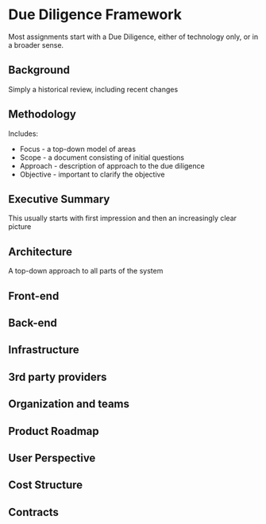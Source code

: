 # Due Diligence Framework

Most assignments start with a Due Diligence, either of technology only, or in a broader sense. 

## Background 

Simply a historical review, including recent changes 

## Methodology 

Includes: 
- Focus - a top-down model of areas 
- Scope - a document consisting of initial questions 
- Approach - description of approach to the due diligence 
- Objective - important to clarify the objective 

## Executive Summary 

This usually starts with first impression and then an increasingly clear picture 

## Architecture 

A top-down approach to all parts of the system 

## Front-end 

## Back-end 

## Infrastructure

## 3rd party providers 

## Organization and teams 

## Product Roadmap 

## User Perspective 

## Cost Structure 

## Contracts 

